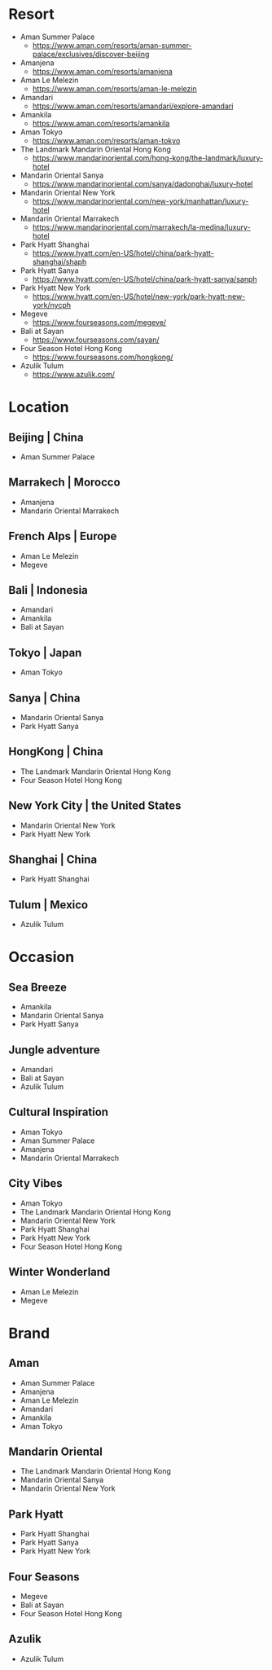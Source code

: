 # Resort 

- Aman Summer Palace 
  - https://www.aman.com/resorts/aman-summer-palace/exclusives/discover-beijing
- Amanjena
  - https://www.aman.com/resorts/amanjena
- Aman Le Melezin
  - https://www.aman.com/resorts/aman-le-melezin
- Amandari
  - https://www.aman.com/resorts/amandari/explore-amandari
- Amankila
  - https://www.aman.com/resorts/amankila
- Aman Tokyo 
  - https://www.aman.com/resorts/aman-tokyo
- The Landmark Mandarin Oriental Hong Kong 
  - https://www.mandarinoriental.com/hong-kong/the-landmark/luxury-hotel
- Mandarin Oriental Sanya 
  - https://www.mandarinoriental.com/sanya/dadonghai/luxury-hotel
- Mandarin Oriental New York
  - https://www.mandarinoriental.com/new-york/manhattan/luxury-hotel
- Mandarin Oriental Marrakech
  - https://www.mandarinoriental.com/marrakech/la-medina/luxury-hotel
- Park Hyatt Shanghai
  - https://www.hyatt.com/en-US/hotel/china/park-hyatt-shanghai/shaph
- Park Hyatt Sanya 
  - https://www.hyatt.com/en-US/hotel/china/park-hyatt-sanya/sanph
- Park Hyatt New York
  - https://www.hyatt.com/en-US/hotel/new-york/park-hyatt-new-york/nycph
- Megeve
  - https://www.fourseasons.com/megeve/
- Bali at Sayan
  - https://www.fourseasons.com/sayan/
- Four Season Hotel Hong Kong
  - https://www.fourseasons.com/hongkong/
- Azulik Tulum
  - https://www.azulik.com/

# Location 

## Beijing | China

- Aman Summer Palace 

## Marrakech | Morocco

- Amanjena
- Mandarin Oriental Marrakech

## French Alps | Europe 

- Aman Le Melezin
- Megeve

## Bali | Indonesia 

- Amandari 
- Amankila
- Bali at Sayan

## Tokyo | Japan 

- Aman Tokyo 

## Sanya | China

- Mandarin Oriental Sanya 
- Park Hyatt Sanya 

## HongKong | China

- The Landmark Mandarin Oriental Hong Kong 
- Four Season Hotel Hong Kong

## New York City | the United States 

- Mandarin Oriental New York
- Park Hyatt New York

## Shanghai | China

- Park Hyatt Shanghai

## Tulum | Mexico 

- Azulik Tulum



# Occasion 

## Sea Breeze

- Amankila
- Mandarin Oriental Sanya 
- Park Hyatt Sanya 

## Jungle adventure

- Amandari
- Bali at Sayan
- Azulik Tulum

## Cultural Inspiration

- Aman Tokyo
- Aman Summer Palace 
- Amanjena
- Mandarin Oriental Marrakech

## City Vibes

- Aman Tokyo 
- The Landmark Mandarin Oriental Hong Kong 
- Mandarin Oriental New York
- Park Hyatt Shanghai 
- Park Hyatt New York
- Four Season Hotel Hong Kong

## Winter Wonderland

- Aman Le Melezin
- Megeve

# Brand

## Aman

- Aman Summer Palace 
- Amanjena
- Aman Le Melezin
- Amandari
- Amankila
- Aman Tokyo 

## Mandarin Oriental

- The Landmark Mandarin Oriental Hong Kong 
- Mandarin Oriental Sanya 
- Mandarin Oriental New York

## Park Hyatt

- Park Hyatt Shanghai
- Park Hyatt Sanya 
- Park Hyatt New York

## Four Seasons

- Megeve
- Bali at Sayan
- Four Season Hotel Hong Kong

## Azulik

- Azulik Tulum

